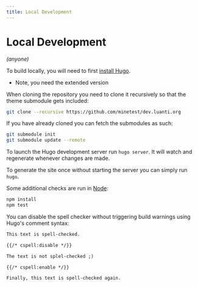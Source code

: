 ```yaml
---
title: Local Development
---
```


# Local Development

_(anyone)_

To build locally, you will need to first [install Hugo](https://gohugo.io/installation/).
* Note, you need the extended version

When cloning the repository you need to clone it recursively so that the theme submodule gets included:

```bash
git clone --recursive https://github.com/minetest/dev.luanti.org
```

If you have already cloned you can fetch the submodules as such:

```bash
git submodule init
git submodule update --remote
```

To launch the Hugo development server run `hugo server`. It will watch and regenerate whenever changes are made.

To generate the site once without starting the server you can simply run `hugo`.

Some additional checks are run in [Node](npmjs.org):

```bash
npm install
npm test
```

You can disable the spell checker without triggering build warnings using Hugo's comment syntax:

```md
This text is spell-checked.

{{/* cspell:disable */}}

The text is not splel-checked ;)

{{/* cspell:enable */}}

Finally, this text is spell-checked again.
```